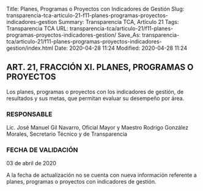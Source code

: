 Title: Planes, Programas o Proyectos con Indicadores de Gestión
Slug: transparencia-tca-articulo-21-f11-planes-programas-proyectos-indicadores-gestion
Summary: Transparencia TCA, Artículo 21
Tags: Transparencia TCA
URL: transparencia-tca/articulo-21/f11-planes-programas-proyectos-indicadores-gestion/
Save_As: transparencia-tca/articulo-21/f11-planes-programas-proyectos-indicadores-gestion/index.html
Date: 2020-04-28 11:24
Modified: 2020-04-28 11:24


## ART. 21, FRACCIÓN XI. PLANES, PROGRAMAS O PROYECTOS

Los planes, programas o proyectos con los indicadores de gestión, de resultados y sus metas, que permitan evaluar su desempeño por área.


### RESPONSABLE

Lic. José Manuel Gil Navarro, Oficial Mayor y Maestro Rodrigo González Morales, Secretario Técnico y de Transparencia


### FECHA DE VALIDACIÓN

03 de abril de 2020


A la fecha de actualización no se cuenta con nueva información referente a  planes, programas o proyectos con indicadores de gestión.



